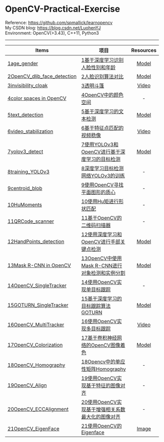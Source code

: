 # OpenCV-Practical-Exercise
Reference: https://github.com/spmallick/learnopencv  
My CSDN blog: https://blog.csdn.net/LuohenYJ  
Environment: OpenCV(>3.43), C++11, Python3

---------------------------
|Items|项目|Resources|
|------|------|:------:|
|[1age_gender](https://www.learnopencv.com/age-gender-classification-using-opencv-deep-learning-c-python/)|[1基于深度学习识别人脸性别和年龄](https://blog.csdn.net/LuohenYJ/article/details/88134634)|[Model](https://github.com/luohenyueji/OpenCV-Model-ZOO/tree/master/OpenCV-Practical-Exercise-Model)|
|[2OpenCV_dlib_face_detection](https://www.learnopencv.com/face-detection-opencv-dlib-and-deep-learning-c-python/)|[2人脸识别算法对比](https://blog.csdn.net/LuohenYJ/article/details/88183455)|[Model](https://github.com/luohenyueji/OpenCV-Model-ZOO/tree/master/OpenCV-Practical-Exercise-Model)|
|[3invisibility_cloak](https://www.learnopencv.com/invisibility-cloak-using-color-detection-and-segmentation-with-opencv/)|[3透明斗篷](https://blog.csdn.net/LuohenYJ/article/details/88218789)|[Video](https://github.com/luohenyueji/OpenCV-ML-Model/tree/master/OpenCV-Practical-Exercise-Model/videos)|
|[4color spaces in OpenCV](https://www.learnopencv.com/color-spaces-in-opencv-cpp-python/)|[4OpenCV中的颜色空间](https://blog.csdn.net/LuohenYJ/article/details/88237008)|-|
|[5text_detection](https://www.learnopencv.com/deep-learning-based-text-detection-using-opencv-c-python/)|[5基于深度学习的文本检测](https://blog.csdn.net/LuohenYJ/article/details/88248984)|[Model](https://github.com/luohenyueji/OpenCV-Model-ZOO/tree/master/OpenCV-Practical-Exercise-Model)|
|[6video_stabilization](https://www.learnopencv.com/video-stabilization-using-point-feature-matching-in-opencv/)|[6基于特征点匹配的视频稳像](https://blog.csdn.net/LuohenYJ/article/details/88355444)|[Video](https://github.com/luohenyueji/OpenCV-ML-Model/tree/master/OpenCV-Practical-Exercise-Model/videos)|
|[7yolov3_detect](https://www.learnopencv.com/deep-learning-based-object-detection-using-yolov3-with-opencv-python-c/)|[7使用YOLOv3和OpenCV进行基于深度学习的目标检测](https://blog.csdn.net/LuohenYJ/article/details/88537253)|[Model](https://pjreddie.com/media/files/yolov3.weights)|
|[8training_YOLOv3](https://www.learnopencv.com/training-yolov3-deep-learning-based-custom-object-detector/)|[8深度学习目标检测网络YOLOv3的训练](https://blog.csdn.net/LuohenYJ/article/details/88581335)|-|
|[9centroid_blob](https://www.learnopencv.com/find-center-of-blob-centroid-using-opencv-cpp-python/)|[9使用OpenCV寻找平面图形的质心](https://blog.csdn.net/LuohenYJ/article/details/88599334)|-|
|[10HuMoments](https://www.learnopencv.com/shape-matching-using-hu-moments-c-python/)|[10使用Hu矩进行形状匹配](https://blog.csdn.net/LuohenYJ/article/details/88603274)|-|
|[11QRCode_scanner](https://www.learnopencv.com/opencv-qr-code-scanner-c-and-python/)|[11基于OpenCV的二维码扫描器](https://blog.csdn.net/LuohenYJ/article/details/88663623)|-|
|[12HandPoints_detection](https://www.learnopencv.com/hand-keypoint-detection-using-deep-learning-and-opencv/)|[12使用深度学习和OpenCV进行手部关键点检测](https://blog.csdn.net/LuohenYJ/article/details/88849598)|[Model](http://posefs1.perception.cs.cmu.edu/OpenPose/models/hand/pose_iter_102000.caffemodel)|
|[13Mask R-CNN in OpenCV](https://www.learnopencv.com/deep-learning-based-object-detection-and-instance-segmentation-using-mask-r-cnn-in-opencv-python-c/)|[13OpenCV中使用Mask R-CNN进行对象检测和实例分割](https://blog.csdn.net/LuohenYJ/article/details/88978485)|[Model](http://download.tensorflow.org/models/object_detection/mask_rcnn_inception_v2_coco_2018_01_28.tar.gz)|
|[14OpenCV_SingleTracker](https://www.learnopencv.com/object-tracking-using-opencv-cpp-python/)|[14使用OpenCV实现单目标跟踪](https://blog.csdn.net/LuohenYJ/article/details/89029816)|-|
|[15GOTURN_SingleTracker](https://www.learnopencv.com/goturn-deep-learning-based-object-tracking/)|[15基于深度学习的目标跟踪算法GOTURN](https://blog.csdn.net/LuohenYJ/article/details/89083351)|[Model](https://github.com/spmallick/goturn-files)|
|[16OpenCV_MultiTracker](https://www.learnopencv.com/multitracker-multiple-object-tracking-using-opencv-c-python/)|[16使用OpenCV实现多目标跟踪](https://blog.csdn.net/LuohenYJ/article/details/89105370)|[Video](https://github.com/luohenyueji/OpenCV-ML-Model/tree/master/OpenCV-Practical-Exercise-Model/videos)|
|[17OpenCV_Colorization](https://www.learnopencv.com/convolutional-neural-network-based-image-colorization-using-opencv/)|[17基于卷积神经网络的OpenCV图像着色](https://blog.csdn.net/LuohenYJ/article/details/89186195)|[Model](https://people.eecs.berkeley.edu/~rich.zhang/projects/2016_colorization/files/demo_v2/)|
|[18OpenCV_Homography](https://www.learnopencv.com/homography-examples-using-opencv-python-c/)|[18Opencv中的单应性矩阵Homography](https://blog.csdn.net/LuohenYJ/article/details/89334249)|-|
|[19OpenCV_Align](https://www.learnopencv.com/image-alignment-feature-based-using-opencv-c-python/)|[19使用OpenCV实现基于特征的图像对齐](https://blog.csdn.net/LuohenYJ/article/details/89351966)|-|
|[20OpenCV_ECCAlignment](https://www.learnopencv.com/image-alignment-ecc-in-opencv-c-python/)|[20使用OpenCV实现基于增强相关系数最大化的图像对齐](https://blog.csdn.net/LuohenYJ/article/details/89455660)|-|
|[21OpenCV_EigenFace](https://www.learnopencv.com/eigenface-using-opencv-c-python/)|[21使用OpenCV的Eigenface](https://blog.csdn.net/LuohenYJ/article/details/89479531)|[Image](https://github.com/luohenyueji/OpenCV-ML-Model/tree/master/OpenCV-Practical-Exercise-Model/images)|